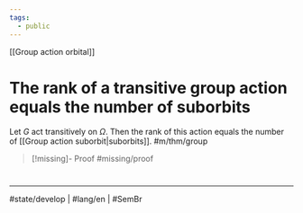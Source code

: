 ```yaml
---
tags:
  - public
---
```

[[Group action orbital]]
# The rank of a transitive group action equals the number of suborbits

Let $G$ act transitively on $\Omega$.
Then the rank of this action equals the number of [[Group action suborbit|suborbits]]. #m/thm/group 

> [!missing]- Proof
> #missing/proof


#
---
#state/develop | #lang/en | #SemBr
